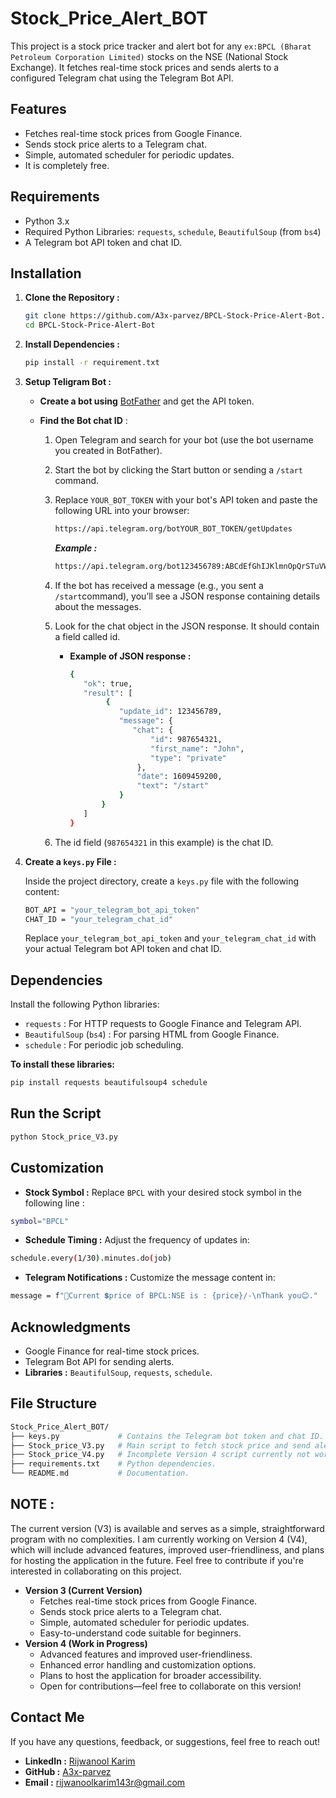 # Stock_Price_Alert_BOT
This project is a stock price tracker and alert bot for any  `ex:BPCL (Bharat Petroleum Corporation Limited)` stocks on the NSE (National Stock Exchange). It fetches real-time stock prices and sends alerts to a configured Telegram chat using the Telegram Bot API.

## Features
- Fetches real-time stock prices from Google Finance.
- Sends stock price alerts to a Telegram chat.
- Simple, automated scheduler for periodic updates.
- It is completely free.

## Requirements
- Python 3.x
- Required Python Libraries: `requests`, `schedule`, `BeautifulSoup` (from `bs4`)
- A Telegram bot API token and chat ID.

## Installation
1. **Clone the Repository :**
     ```bash
     git clone https://github.com/A3x-parvez/BPCL-Stock-Price-Alert-Bot.git
     cd BPCL-Stock-Price-Alert-Bot
     ```
2. **Install Dependencies :**
    ```bash
    pip install -r requirement.txt
    ```
3. **Setup Teligram Bot :**
    - **Create a bot using** [BotFather](https://core.telegram.org/bots#botfather) and get the API token.

    - **Find the Bot chat ID** :

       1. Open Telegram and search for your bot (use the bot username you created in BotFather).

       2. Start the bot by clicking the Start button or sending a `/start` command.
       3. Replace `YOUR_BOT_TOKEN` with your bot's API token and paste the following URL into your browser:
          ```bash
          https://api.telegram.org/botYOUR_BOT_TOKEN/getUpdates
          ```
          ***Example :***
          ```bash
          https://api.telegram.org/bot123456789:ABCdEfGhIJKlmnOpQrSTuVWxyz123456/getUpdates
          ```
        4. If the bot has received a message (e.g., you sent a `/start`command), you’ll see a JSON response containing details about the messages.
        5. Look for the chat object in the JSON response. It should contain a field called id.
           - **Example of JSON response :**
             ```bash
             {
                "ok": true,
                "result": [
                     {
                        "update_id": 123456789,
                        "message": {
                           "chat": {
                               "id": 987654321,
                               "first_name": "John",
                               "type": "private"
                            }, 
                            "date": 1609459200,
                            "text": "/start"
                        }
                    }  
                ]
             }
             ```
        6. The id field (`987654321` in this example) is the chat ID.

4. **Create a `keys.py` File :**
   
     Inside the project directory, create a `keys.py` file with the following content:
     ```bash
     BOT_API = "your_telegram_bot_api_token"
     CHAT_ID = "your_telegram_chat_id"
     ```
     Replace `your_telegram_bot_api_token` and `your_telegram_chat_id` with your actual Telegram bot API token and chat ID.

## Dependencies
Install the following Python libraries:

- `requests` : For HTTP requests to Google Finance and Telegram API.
- `BeautifulSoup` (`bs4`) : For parsing HTML from Google Finance.
- `schedule` : For periodic job scheduling.
 
**To install these libraries:**
```bash
pip install requests beautifulsoup4 schedule
```
## Run the Script 
```bash
python Stock_price_V3.py
```
## Customization
- **Stock Symbol :** Replace `BPCL` with your desired stock symbol in the following line :
```bash
symbol="BPCL"
```
- **Schedule Timing :** Adjust the frequency of updates in:
```bash
schedule.every(1/30).minutes.do(job)
```
- **Telegram Notifications :** Customize the message content in:
```bash
message = f"🔔Current 💲price of BPCL:NSE is : {price}/-\nThank you😊."
```

## Acknowledgments
- Google Finance for real-time stock prices.
- Telegram Bot API for sending alerts.
- **Libraries :** `BeautifulSoup`, `requests`, `schedule`.

## File Structure
```bash
Stock_Price_Alert_BOT/
├── keys.py             # Contains the Telegram bot token and chat ID.
├── Stock_price_V3.py   # Main script to fetch stock price and send alerts.
├── Stock_price_V4.py   # Incomplete Version 4 script currently not working.
├── requirements.txt    # Python dependencies.
└── README.md           # Documentation.

```
## NOTE :
The current version (V3) is available and serves as a simple, straightforward program with no complexities. I am currently working on Version 4 (V4), which will include advanced features, improved user-friendliness, and plans for hosting the application in the future. Feel free to contribute if you're interested in collaborating on this project.
- **Version 3 (Current Version)**
  - Fetches real-time stock prices from Google Finance.
  - Sends stock price alerts to a Telegram chat.
  - Simple, automated scheduler for periodic updates.
  - Easy-to-understand code suitable for beginners.
- **Version 4 (Work in Progress)**
  - Advanced features and improved user-friendliness.
  - Enhanced error handling and customization options.
  - Plans to host the application for broader accessibility.
  - Open for contributions—feel free to collaborate on this  version!

## Contact Me
If you have any questions, feedback, or suggestions, feel free to reach out!
 - **LinkedIn :**  [Rijwanool Karim](https://www.linkedin.com/in/rijwanool-karim-89b6b5255?utm_source=share&utm_campaign=share_via&utm_content=profile&utm_medium=android_app) 
 - **GitHub :** [A3x-parvez](https://github.com/A3x-parvez)
 - **Email :** rijwanoolkarim143r@gmail.com




